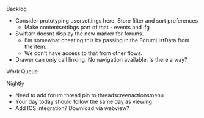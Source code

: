 Backlog
* Consider prototyping usersettings here. Store filter and sort preferences
  * Make contentsettibgs part of that - events and lfg
* Swiftarr doesnt display the new marker for forums.
  * I'm somewhat cheating this by passing in the ForumListData from the item.
  * We don't have access to that from other flows.
* Drawer can only call linking. No navigation available. Is there a way?

Work Queue

Nightly
* Need to add forum thread pin to threadscreenactionsmenu
* Your day today should follow the same day as viewing
* Add ICS integration? Download via webview?

